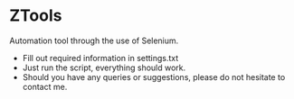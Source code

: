 # ZTools
Automation tool through the use of Selenium.


* Fill out required information in settings.txt
* Just run the script, everything should work.
* Should you have any queries or suggestions, please do not hesitate to contact me.

